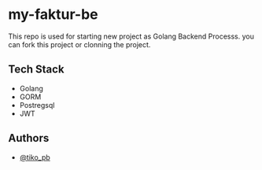 # my-faktur-be

This repo is used for starting new project as Golang Backend Processs. you can fork this project or clonning the project.

## Tech Stack

- Golang
- GORM
- Postregsql
- JWT

## Authors

- [@tiko_pb](https://github.com/tikopb)
